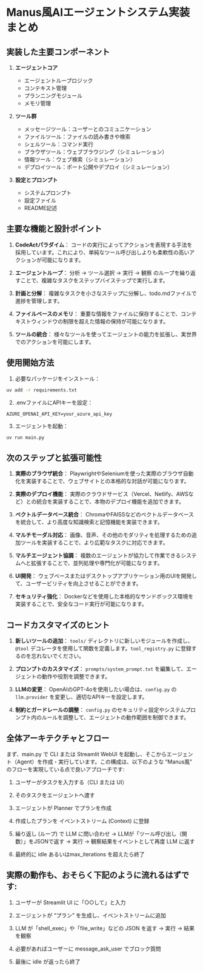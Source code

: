 # Manus風AIエージェントシステム実装まとめ

## 実装した主要コンポーネント

1. **エージェントコア**
   - エージェントループロジック
   - コンテキスト管理
   - プランニングモジュール
   - メモリ管理

2. **ツール群**
   - メッセージツール：ユーザーとのコミュニケーション
   - ファイルツール：ファイルの読み書きや検索
   - シェルツール：コマンド実行
   - ブラウザツール：ウェブブラウジング（シミュレーション）
   - 情報ツール：ウェブ検索（シミュレーション）
   - デプロイツール：ポート公開やデプロイ（シミュレーション）

3. **設定とプロンプト**
   - システムプロンプト
   - 設定ファイル
   - README記述

## 主要な機能と設計ポイント

1. **CodeActパラダイム**：
   コードの実行によってアクションを表現する手法を採用しています。これにより、単純なツール呼び出しよりも柔軟性の高いアクションが可能になります。

2. **エージェントループ**：
   分析 → ツール選択 → 実行 → 観察 のループを繰り返すことで、複雑なタスクをステップバイステップで実行します。

3. **計画と分解**：
   複雑なタスクを小さなステップに分解し、todo.mdファイルで進捗を管理します。

4. **ファイルベースのメモリ**：
   重要な情報をファイルに保存することで、コンテキストウィンドウの制限を超えた情報の保持が可能になります。

5. **ツールの統合**：
   様々なツールを使ってエージェントの能力を拡張し、実世界でのアクションを可能にします。

## 使用開始方法

1. 必要なパッケージをインストール：
```bash
uv add -r requirements.txt
```

2. .envファイルにAPIキーを設定：
```
AZURE_OPENAI_API_KEY=your_azure_api_key

```

3. エージェントを起動：
```bash
uv run main.py
```

## 次のステップと拡張可能性

1. **実際のブラウザ統合**：
   PlaywrightやSeleniumを使った実際のブラウザ自動化を実装することで、ウェブサイトとの本格的な対話が可能になります。

2. **実際のデプロイ機能**：
   実際のクラウドサービス（Vercel、Netlify、AWSなど）との統合を実装することで、本物のデプロイ機能を追加できます。

3. **ベクトルデータベース統合**：
   ChromaやFAISSなどのベクトルデータベースを統合して、より高度な知識検索と記憶機能を実装できます。

4. **マルチモーダル対応**：
   画像、音声、その他のモダリティを処理するための追加ツールを実装することで、より広範なタスクに対応できます。

5. **マルチエージェント協調**：
   複数のエージェントが協力して作業できるシステムへと拡張することで、並列処理や専門化が可能になります。

6. **UI開発**：
   ウェブベースまたはデスクトップアプリケーション用のUIを開発して、ユーザービリティを向上させることができます。

7. **セキュリティ強化**：
   Dockerなどを使用した本格的なサンドボックス環境を実装することで、安全なコード実行が可能になります。

## コードカスタマイズのヒント

1. **新しいツールの追加**：
   `tools/` ディレクトリに新しいモジュールを作成し、`@tool` デコレータを使用して関数を定義します。`tool_registry.py` に登録するのを忘れないでください。

2. **プロンプトのカスタマイズ**：
   `prompts/system_prompt.txt` を編集して、エージェントの動作や役割を調整できます。

3. **LLMの変更**：
   OpenAIのGPT-4oを使用したい場合は、`config.py` の `llm.provider` を変更し、適切なAPIキーを設定します。

4. **制約とガードレールの調整**：
   `config.py` のセキュリティ設定やシステムプロンプト内のルールを調整して、エージェントの動作範囲を制御できます。

## 全体アーキテクチャとフロー
まず、main.py で CLI または Streamlit WebUI を起動し、そこからエージェント（Agent）を作成・実行しています。この構成は、以下のような “Manus風” のフローを実現している点で良いアプローチです:

1. ユーザーがタスクを入力する（CLI または UI）

2. そのタスクをエージェントへ渡す

3. エージェントが Planner でプランを作成

4. 作成したプランを イベントストリーム (Context) に登録

5. 繰り返し (ループ) で LLM に問い合わせ → LLMが「ツール呼び出し（関数）」をJSONで返す → 実行 → 観察結果をイベントとして再度 LLM に返す

6. 最終的に idle あるいはmax_iterations を超えたら終了


## 実際の動作も、おそらく下記のように流れるはずです:

1. ユーザーが Streamlit UI に「○○して」と入力

2. エージェントが “プラン” を生成し、イベントストリームに追加

3. LLM が「shell_exec」や「file_write」などの JSON を返す → 実行 → 結果を観察

4. 必要があればユーザーに message_ask_user でブロック質問

5. 最後に idle が返ったら終了
